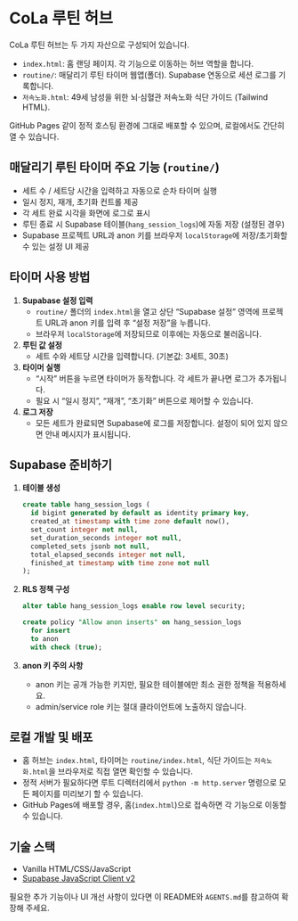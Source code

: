 # CoLa 루틴 허브

CoLa 루틴 허브는 두 가지 자산으로 구성되어 있습니다.

- `index.html`: 홈 랜딩 페이지. 각 기능으로 이동하는 허브 역할을 합니다.
- `routine/`: 매달리기 루틴 타이머 웹앱(폴더). Supabase 연동으로 세션 로그를 기록합니다.
- `저속노화.html`: 49세 남성을 위한 뇌·심혈관 저속노화 식단 가이드 (Tailwind HTML).

GitHub Pages 같이 정적 호스팅 환경에 그대로 배포할 수 있으며, 로컬에서도 간단히 열 수 있습니다.


## 매달리기 루틴 타이머 주요 기능 (`routine/`)
- 세트 수 / 세트당 시간을 입력하고 자동으로 순차 타이머 실행
- 일시 정지, 재개, 초기화 컨트롤 제공
- 각 세트 완료 시각을 화면에 로그로 표시
- 루틴 종료 시 Supabase 테이블(`hang_session_logs`)에 자동 저장 (설정된 경우)
- Supabase 프로젝트 URL과 anon 키를 브라우저 `localStorage`에 저장/초기화할 수 있는 설정 UI 제공


## 타이머 사용 방법
1. **Supabase 설정 입력**
   - `routine/` 폴더의 `index.html`을 열고 상단 “Supabase 설정” 영역에 프로젝트 URL과 anon 키를 입력 후 “설정 저장”을 누릅니다.
   - 브라우저 `localStorage`에 저장되므로 이후에는 자동으로 불러옵니다.
2. **루틴 값 설정**
   - 세트 수와 세트당 시간을 입력합니다. (기본값: 3세트, 30초)
3. **타이머 실행**
   - “시작” 버튼을 누르면 타이머가 동작합니다. 각 세트가 끝나면 로그가 추가됩니다.
   - 필요 시 “일시 정지”, “재개”, “초기화” 버튼으로 제어할 수 있습니다.
4. **로그 저장**
   - 모든 세트가 완료되면 Supabase에 로그를 저장합니다. 설정이 되어 있지 않으면 안내 메시지가 표시됩니다.


## Supabase 준비하기
1. **테이블 생성**
   ```sql
   create table hang_session_logs (
     id bigint generated by default as identity primary key,
     created_at timestamp with time zone default now(),
     set_count integer not null,
     set_duration_seconds integer not null,
     completed_sets jsonb not null,
     total_elapsed_seconds integer not null,
     finished_at timestamp with time zone not null
   );
   ```

2. **RLS 정책 구성**
   ```sql
   alter table hang_session_logs enable row level security;

   create policy "Allow anon inserts" on hang_session_logs
     for insert
     to anon
     with check (true);
   ```

3. **anon 키 주의 사항**
   - anon 키는 공개 가능한 키지만, 필요한 테이블에만 최소 권한 정책을 적용하세요.
   - admin/service role 키는 절대 클라이언트에 노출하지 않습니다.


## 로컬 개발 및 배포
- 홈 허브는 `index.html`, 타이머는 `routine/index.html`, 식단 가이드는 `저속노화.html`을 브라우저로 직접 열면 확인할 수 있습니다.
- 정적 서버가 필요하다면 루트 디렉터리에서 `python -m http.server` 명령으로 모든 페이지를 미리보기 할 수 있습니다.
- GitHub Pages에 배포할 경우, 홈(`index.html`)으로 접속하면 각 기능으로 이동할 수 있습니다.


## 기술 스택
- Vanilla HTML/CSS/JavaScript
- [Supabase JavaScript Client v2](https://supabase.com/docs/reference/javascript/initializing)

필요한 추가 기능이나 UI 개선 사항이 있다면 이 README와 `AGENTS.md`를 참고하여 확장해 주세요.
